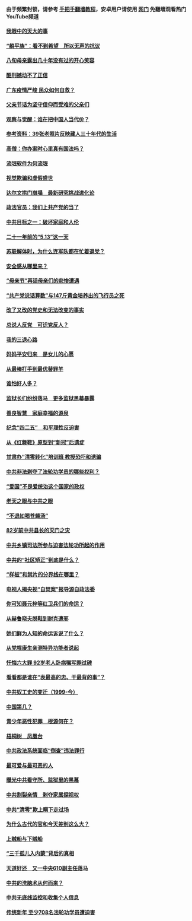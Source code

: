 #### 由于频繁封锁，请参考 [手把手翻墙教程](https://github.com/gfw-breaker/guides/wiki/)，安卓用户请使用 [网门](https://github.com/gfw-breaker/nogfw/blob/master/dl.md?t=07042200) 免翻墙观看热门YouTube频道 

#### [我眼中的天大的事](../pages/19/427619.md?t=07042200) 

#### [“躺平族”：看不到希望　所以无声的抗议](../pages/19/427464.md?t=07042200) 

#### [八旬母亲露出几十年没有过的开心笑容](../pages/19/427429.md?t=07042200) 

#### [酷刑撼动不了正信](../pages/19/427414.md?t=07042200) 

#### [广东疫情严峻 民众如何自救？](../pages/19/427311.md?t=07042200) 

#### [父亲节话为坚守信仰而受难的父亲们](../pages/19/427033.md?t=07042200) 

#### [观察与觉醒：谁在把中国人当代价？](../pages/19/426987.md?t=07042200) 

#### [参考资料：39张老照片反映藏人三十年代的生活](../pages/19/426471.md?t=07042200) 

#### [高僧：你办案时心里真有国法吗？](../pages/19/426530.md?t=07042200) 

#### [流氓软件为何流氓](../pages/19/426531.md?t=07042200) 

#### [视觉欺骗和虚假盛世](../pages/19/426443.md?t=07042200) 

#### [达尔文拱门崩塌　最新研究挑战进化论](../pages/19/426009.md?t=07042200) 

#### [政法官员：我们上共产党的当了](../pages/19/425351.md?t=07042200) 

#### [中共目标之一：破坏家庭和人伦](../pages/19/424454.md?t=07042200) 

#### [二十一年前的“5.13”这一天](../pages/19/424814.md?t=07042200) 

#### [苏联解体时，为什么连军队都在忙着退党？](../pages/19/424335.md?t=07042200) 

#### [安全感从哪里来？](../pages/19/424336.md?t=07042200) 

#### [“母亲节”再话母亲们的悲惨遭遇](../pages/19/424234.md?t=07042200) 

#### [“共产党说话算数”与147斤黄金培养出的飞行员之死](../pages/19/424115.md?t=07042200) 

#### [改了又改的党史和无法改变的事实](../pages/19/424037.md?t=07042200) 

#### [总说人反党　可识党反人？](../pages/19/423820.md?t=07042200) 

#### [我的三退心路](../pages/19/423876.md?t=07042200) 

#### [妈妈平安归来　是女儿的心愿](../pages/19/423947.md?t=07042200) 

#### [从最棒打手到最优替罪羊](../pages/19/423819.md?t=07042200) 

#### [谁怕好人多？](../pages/19/423774.md?t=07042200) 

#### [监狱长们纷纷落马　更多监狱黑幕暴露](../pages/19/423787.md?t=07042200) 

#### [善良智慧　家庭幸福的源泉](../pages/19/423632.md?t=07042200) 

#### [纪念“四二五”　和平理性反迫害](../pages/19/423660.md?t=07042200) 

#### [从《红舞鞋》原型到“新冠”后遗症](../pages/19/423509.md?t=07042200) 

#### [甘肃办“清零转化”培训班 教授恐吓和诱骗](../pages/19/423498.md?t=07042200) 

#### [中共非法剥夺了法轮功学员的哪些权利？](../pages/19/423392.md?t=07042200) 

#### [“爱国”不是爱统治这个国家的政权](../pages/19/423029.md?t=07042200) 

#### [老天之眼与中共之眼](../pages/19/423378.md?t=07042200) 

#### [“不退如喝苍蝇汤”](../pages/19/423287.md?t=07042200) 

#### [82岁前中共县长的灭门之灾](../pages/19/423055.md?t=07042200) 

#### [中共乡镇司法所参与迫害法轮功所起的作用](../pages/19/423064.md?t=07042200) 

#### [中共的“社区矫正”到底是什么？](../pages/19/422870.md?t=07042200) 

#### [“样板”和禁片的分界线在哪里？](../pages/19/422704.md?t=07042200) 

#### [电视人揭央视“自焚案”报导源自政法委](../pages/19/422770.md?t=07042200) 

#### [你可知聂元梓等红卫兵们的命运？](../pages/19/422848.md?t=07042200) 

#### [从赫鲁晓夫脱鞋到耐克遭邪](../pages/19/422826.md?t=07042200) 

#### [她们鲜为人知的命运诉说了什么？](../pages/19/422754.md?t=07042200) 

#### [从党棍康生亲测特异功能者说起](../pages/19/422657.md?t=07042200) 

#### [忏悔六大罪 92岁老人卧病嘱写罪过碑](../pages/19/422750.md?t=07042200) 

#### [看看都是谁在“表最高的忠、干最背的事”？](../pages/19/422703.md?t=07042200) 

#### [中共奴工史的变迁（1999-今）](../pages/19/422656.md?t=07042200) 

#### [中国第几？](../pages/19/422496.md?t=07042200) 

#### [青少年恶性犯罪　根源何在？](../pages/19/422449.md?t=07042200) 

#### [梧桐树　凤凰台](../pages/19/422442.md?t=07042200) 

#### [中共政法系统面临“倒查”违法罪行](../pages/19/422497.md?t=07042200) 

#### [最可爱与最可恶的人](../pages/19/422448.md?t=07042200) 

#### [曝光中共看守所、监狱里的黑幕](../pages/19/422390.md?t=07042200) 

#### [中共割裂亲情　剥夺家属探视权](../pages/19/422364.md?t=07042200) 

#### [中共“清零”欺上瞒下走过场](../pages/19/422306.md?t=07042200) 

#### [为什么古代的官和今天差别这么大？](../pages/19/422228.md?t=07042200) 

#### [上贼船与下贼船](../pages/19/422276.md?t=07042200) 

#### [“三千孤儿入内蒙”背后的真相](../pages/19/422229.md?t=07042200) 

#### [天道好还　又一中央610副主任落马](../pages/19/422155.md?t=07042200) 

#### [中共的洗脑术从何而来？](../pages/19/422154.md?t=07042200) 

#### [中共无底线监控和收集个人信息](../pages/19/422039.md?t=07042200) 

#### [传统新年 至少708名法轮功学员遭迫害](../pages/19/421946.md?t=07042200) 

